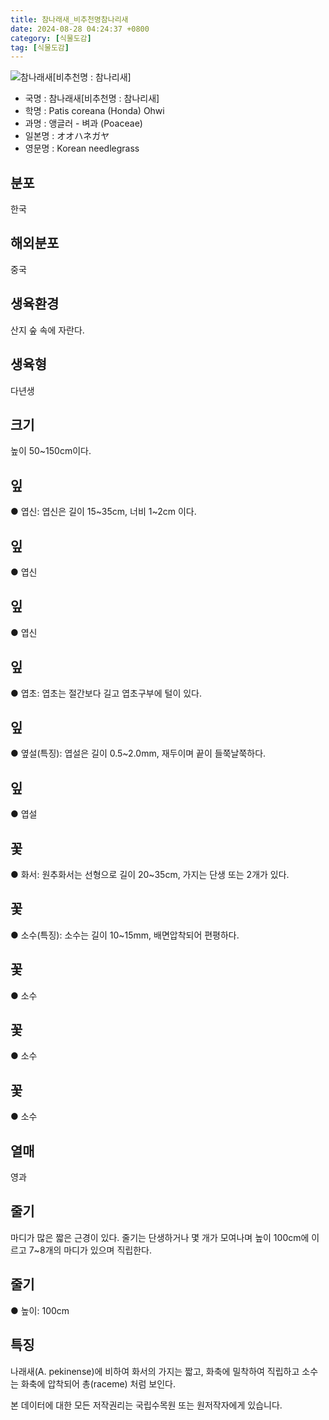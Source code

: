 ```yaml
---
title: 참나래새_비추천명참나리새
date: 2024-08-28 04:24:37 +0800
category: [식물도감]
tag: [식물도감]
---
```




![참나래새[비추천명 : 참나리새]](/fileUpload/plants/basic/Gramineae/Stipa/14757/14757_1_th2.jpg)
- 국명 : 참나래새[비추천명 : 참나리새]
- 학명 : Patis coreana (Honda) Ohwi
- 과명 : 앵글러 - 벼과 (Poaceae)
- 일본명 : オオハネガヤ
- 영문명 : Korean needlegrass


## 분포
한국
## 해외분포
중국
## 생육환경
산지 숲 속에 자란다.
## 생육형
다년생
## 크기
높이 50~150cm이다.
## 잎
● 엽신: 엽신은 길이 15~35cm, 너비 1~2cm 이다.
## 잎
● 엽신
## 잎
● 엽신
## 잎
● 엽초: 엽초는 절간보다 길고 엽초구부에 털이 있다.
## 잎
● 옆설(특징): 엽설은 길이 0.5~2.0mm, 재두이며 끝이 들쭉날쭉하다.
## 잎
● 엽설
## 꽃
● 화서: 원추화서는 선형으로 길이 20~35cm, 가지는 단생 또는 2개가 있다.
## 꽃
● 소수(특징): 소수는 길이 10~15mm, 배면압착되어 편평하다.
## 꽃
● 소수
## 꽃
● 소수
## 꽃
● 소수
## 열매
영과
## 줄기
마디가 많은 짧은 근경이 있다. 줄기는 단생하거나 몇 개가 모여나며 높이 100cm에 이르고 7~8개의 마디가 있으며 직립한다.
## 줄기
● 높이: 100cm
## 특징
나래새(A. pekinense)에 비하여 화서의 가지는 짧고, 화축에 밀착하여 직립하고 소수는 화축에 압착되어 총(raceme) 처럼 보인다.






본 데이터에 대한 모든 저작권리는 국립수목원 또는 원저작자에게 있습니다.
